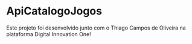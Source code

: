 # ApiCatalogoJogos
Este projeto foi desenvolvido junto com o Thiago Campos de Oliveira na plataforma Digital Innovation One!
